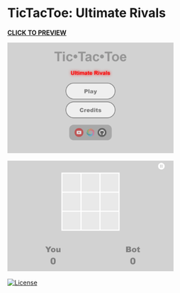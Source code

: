 # TicTacToe: Ultimate Rivals
[**CLICK TO PREVIEW**](https://iggy-o.github.io/TicTacToe-Ultimate-Rivals/)

[<img src="assets/images/preview1.png" alt="preview" height = "250px">](https://iggy-o.github.io/TicTacToe-Ultimate-Rivals/)

[<img src="assets/images/preview2.png" alt="preview" height = "250px">](https://iggy-o.github.io/TicTacToe-Ultimate-Rivals/)



[![License](http://img.shields.io/:license-mit-blue.svg?style=flat-square)](https://github.com/Iggy-o/TicTacToe-Ultimate-Rivals/blob/Primary-Branch/LICENSE)



